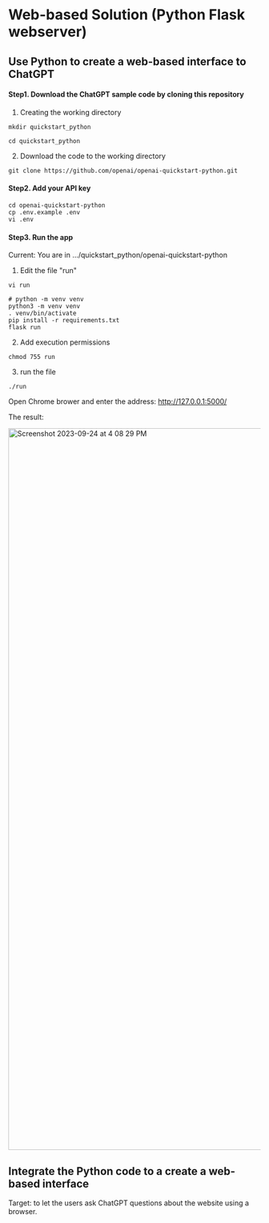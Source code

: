 # Web-based Solution (Python Flask webserver)
## Use Python to create a web-based interface to ChatGPT
#### Step1. Download the ChatGPT sample code by cloning this repository
1. Creating the working directory
```
mkdir quickstart_python
```
```
cd quickstart_python
```
2. Download the code to the working directory
```
git clone https://github.com/openai/openai-quickstart-python.git
```
#### Step2. Add your API key
```
cd openai-quickstart-python
cp .env.example .env
vi .env
```
#### Step3. Run the app
Current: You are in .../quickstart_python/openai-quickstart-python
1. Edit the file "run"
```
vi run
```
```
# python -m venv venv
python3 -m venv venv
. venv/bin/activate
pip install -r requirements.txt
flask run
```
2. Add execution permissions
```
chmod 755 run
```
3. run the file
```
./run
```
Open Chrome brower and enter the address: http://127.0.0.1:5000/

The result:

<img width="1438" alt="Screenshot 2023-09-24 at 4 08 29 PM" src="https://github.com/RuichenCN/Generative-AI/assets/113652310/c50490a3-9efc-4447-b2ec-7c66c3ea37e3">


## Integrate the Python code to a create a web-based interface
Target: to let the users ask ChatGPT questions about the website using a browser.

